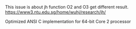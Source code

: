 This issue is about jh function O2 and O3 get different result.
https://www3.ntu.edu.sg/home/wuhj/research/jh/

Optimized ANSI C implementation for 64-bit Core 2 processor
